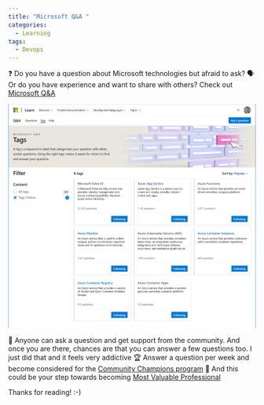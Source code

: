 ```yaml
---
title: "Microsoft Q&A "
categories:
  - Learning
tags:
  - Devops
---
```


❓ Do you have a question about Microsoft technologies but afraid to ask? 
🗣️ Or do you have experience and want to share with others? 
Check out [Microsoft Q&A](https://learn.microsoft.com/answers/tags/?orderby=name)

![img](../assets/images/2024-06-14-qanda-2024.jpg)

🙂 Anyone can ask a question and get support from the community. And once you are there, chances are that you can answer a few questions too. I just did that and it feels very addictive
🏆 Answer a question per week and become considered for the [Community Champions program](https://learn.microsoft.com/answers/support/community-champions-program)
👑 And this could be your step towards becoming [Most Valuable Professional](https://mvp.microsoft.com/mvp/overview)

Thanks for reading! :-)
